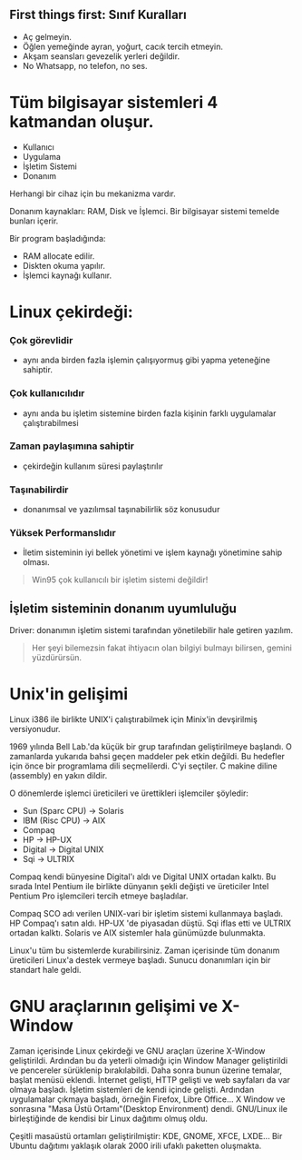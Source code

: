 ## First things first: Sınıf Kuralları

- Aç gelmeyin.
- Öğlen yemeğinde ayran, yoğurt, cacık tercih etmeyin.
- Akşam seansları gevezelik yerleri değildir.
- No Whatsapp, no telefon, no ses.

# Tüm bilgisayar sistemleri 4 katmandan oluşur.

- Kullanıcı
- Uygulama
- İşletim Sistemi
- Donanım

Herhangi bir cihaz için bu mekanizma vardır.

Donanım kaynakları: RAM, Disk ve İşlemci. Bir bilgisayar sistemi temelde bunları içerir.

Bir program başladığında: 
- RAM allocate edilir.
- Diskten okuma yapılır.
- İşlemci kaynağı kullanır.

# Linux çekirdeği:
### Çok görevlidir
- aynı anda birden fazla işlemin çalışıyormuş gibi yapma yeteneğine sahiptir.
### Çok kullanıcılıdır
- aynı anda bu işletim sistemine birden fazla kişinin farklı uygulamalar çalıştırabilmesi
### Zaman paylaşımına sahiptir
- çekirdeğin kullanım süresi paylaştırılır
### Taşınabilirdir
- donanımsal ve yazılımsal taşınabilirlik söz konusudur
### Yüksek Performanslıdır
- İletim sisteminin iyi bellek yönetimi ve işlem kaynağı yönetimine sahip olması.

> Win95 çok kullanıcılı bir işletim sistemi değildir!

## İşletim sisteminin donanım uyumluluğu
Driver: donanımın işletim sistemi tarafından yönetilebilir hale getiren yazılım.

> Her şeyi bilemezsin fakat ihtiyacın olan bilgiyi bulmayı bilirsen, gemini yüzdürürsün.


# Unix'in gelişimi
Linux i386 ile birlikte UNIX'i çalıştırabilmek için Minix'in devşirilmiş versiyonudur.

1969 yılında Bell Lab.'da küçük bir grup tarafından geliştirilmeye başlandı. O zamanlarda yukarıda bahsi geçen maddeler pek etkin değildi. Bu hedefler için önce bir programlama dili seçmelilerdi. C'yi seçtiler. C makine diline (assembly) en yakın dildir.

O dönemlerde işlemci üreticileri ve ürettikleri işlemciler şöyledir:

- Sun (Sparc CPU) -> Solaris
- IBM (Risc CPU) -> AIX
- Compaq
- HP -> HP-UX
- Digital -> Digital UNIX
- Sqi -> ULTRIX

Compaq kendi bünyesine Digital'ı aldı ve Digital UNIX ortadan kalktı. Bu sırada Intel Pentium ile birlikte dünyanın şekli değişti ve üreticiler Intel Pentium Pro işlemcileri tercih etmeye başladılar.

Compaq SCO adı verilen UNIX-vari bir işletim sistemi kullanmaya başladı. HP Compaq'ı satın aldı. HP-UX 'de piyasadan düştü. Sqi iflas etti ve ULTRIX ortadan kalktı. Solaris ve AIX sistemler hala günümüzde bulunmakta.

Linux'u tüm bu sistemlerde kurabilirsiniz. Zaman içerisinde tüm donanım üreticileri Linux'a destek vermeye başladı. Sunucu donanımları için bir standart hale geldi.

# GNU araçlarının gelişimi ve X-Window
Zaman içerisinde Linux çekirdeği ve GNU araçları üzerine X-Window geliştirildi. Ardından bu da yeterli olmadığı için Window Manager geliştirildi ve pencereler sürüklenip bırakılabildi. Daha sonra bunun üzerine temalar, başlat menüsü eklendi. İnternet gelişti, HTTP gelişti ve web sayfaları da var olmaya başladı. İşletim sistemleri de kendi içinde gelişti. Ardından uygulamalar çıkmaya başladı, örneğin Firefox, Libre Office... X Window ve sonrasına "Masa Üstü Ortamı"(Desktop Environment) dendi. GNU/Linux ile birleştiğinde de kendisi bir Linux dağıtımı olmuş oldu.

Çeşitli masaüstü ortamları geliştirilmiştir: KDE, GNOME, XFCE, LXDE... Bir Ubuntu dağıtımı yaklaşık olarak 2000 irili ufaklı paketten oluşmakta.